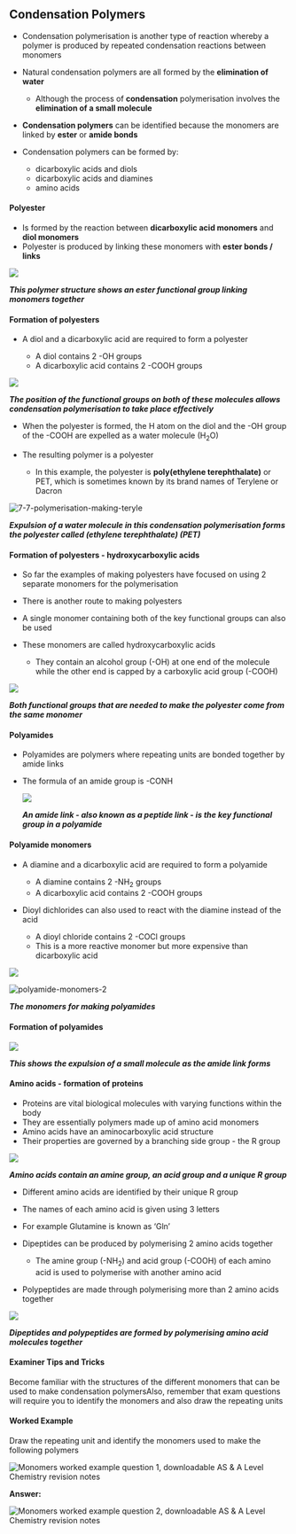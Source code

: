 Condensation Polymers
---------------------

* Condensation polymerisation is another type of reaction whereby a polymer is produced by repeated condensation reactions between monomers
* Natural condensation polymers are all formed by the <b>elimination of water</b>

  + Although the process of <b>condensation</b> polymerisation involves the <b>elimination of a small molecule</b>
* <b>Condensation polymers</b> can be identified because the monomers are linked by <b>ester</b> or <b>amide bonds</b>
* Condensation polymers can be formed by:

  + dicarboxylic acids and diols
  + dicarboxylic acids and diamines
  + amino acids

#### Polyester

* Is formed by the reaction between <b>dicarboxylic acid monomers</b> and <b>diol monomers</b>
* Polyester is produced by linking these monomers with <b>ester bonds / links</b>

![](7.7-Polymerisation-Ester-link.png)

*<b>This polymer structure shows an ester functional group linking monomers together</b>*

#### Formation of polyesters

* A diol and a dicarboxylic acid are required to form a polyester

  + A diol contains 2 -OH groups
  + A dicarboxylic acid contains 2 -COOH groups

![](7.6.1-Position-of-functional-groups7.6.1-Position-of-functional-groups.png)

*<b>The position of the functional groups on both of these molecules allows condensation polymerisation to take place effectively</b>*

* When the polyester is formed, the H atom on the diol and the -OH group of the -COOH are expelled as a water molecule (H<sub>2</sub>O)
* The resulting polymer is a polyester

  + In this example, the polyester is <b>poly(ethylene terephthalate)</b> or PET, which is sometimes known by its brand names of Terylene or Dacron

![7-7-polymerisation-making-teryle](7-7-polymerisation-making-teryle.png)

*<b>Expulsion of a water molecule in this condensation polymerisation forms the polyester called (ethylene terephthalate) (PET)</b>*

#### Formation of polyesters - hydroxycarboxylic acids

* So far the examples of making polyesters have focused on using 2 separate monomers for the polymerisation
* There is another route to making polyesters
* A single monomer containing both of the key functional groups can also be used
* These monomers are called hydroxycarboxylic acids

  + They contain an alcohol group (-OH) at one end of the molecule while the other end is capped by a carboxylic acid group (-COOH)

![](7.7-Polymerisation-Hydroxycarboxylic-Acid-Monomer.png)

*<b>Both functional groups that are needed to make the polyester come from the same monomer</b>*

#### Polyamides

* Polyamides are polymers where repeating units are bonded together by amide links
* The formula of an amide group is -CONH

  ![](7.7-Polymerisation-Amide-Link_1.png)

  *<b>An amide link - also known as a peptide link - is the key functional group in a polyamide</b>*

#### Polyamide monomers

* A diamine and a dicarboxylic acid are required to form a polyamide

  + A diamine contains 2 -NH<sub>2</sub> groups
  + A dicarboxylic acid contains 2 -COOH groups
* Dioyl dichlorides can also used to react with the diamine instead of the acid

  + A dioyl chloride contains 2 -COCl groups
  + This is a more reactive monomer but more expensive than dicarboxylic acid

![](7.7-Polymerisation-Polyamide-Monomers-1.png)

![polyamide-monomers-2](polyamide-monomers-2.png)

*<b>The monomers for making polyamides</b>*

#### Formation of polyamides

![](7.7-Polymerisation-Making-an-Amide-Link_1.png)

*<b>This shows the expulsion of a small molecule as the amide link forms</b>*

#### Amino acids - formation of proteins

* Proteins are vital biological molecules with varying functions within the body
* They are essentially polymers made up of amino acid monomers
* Amino acids have an aminocarboxylic acid structure
* Their properties are governed by a branching side group - the R group

![](7.7-Polymerisation-Amino-Acid-Structure.png)

*<b>Amino acids contain an amine group, an acid group and a unique R group</b>*

* Different amino acids are identified by their unique R group
* The names of each amino acid is given using 3 letters
* For example Glutamine is known as ‘Gln’
* Dipeptides can be produced by polymerising 2 amino acids together

  + The amine group (-NH<sub>2</sub>) and acid group (-COOH) of each amino acid is used to polymerise with another amino acid
* Polypeptides are made through polymerising more than 2 amino acids together

![](7.7-Polymerisation-Dipeptides.png)

*<b>Dipeptides and polypeptides are formed by polymerising amino acid molecules together</b>*

#### Examiner Tips and Tricks

Become familiar with the structures of the different monomers that can be used to make condensation polymersAlso, remember that exam questions will require you to identify the monomers and also draw the repeating units

#### Worked Example

Draw the repeating unit and identify the monomers used to make the following polymers

![Monomers worked example question 1, downloadable AS & A Level Chemistry revision notes](7.6.1-Monomers-worked-example-question-1.png)

<b>Answer:</b>

![Monomers worked example question 2, downloadable AS & A Level Chemistry revision notes](7.6.1-Monomers-worked-example-question-2.png)